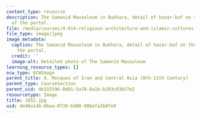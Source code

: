 ```yaml
---
content_type: resource
description: The Samanid Mausoleum in Bukhara, detail of hazar-baf on the spandrel
  of the portal.
file: /media/courses/4-614-religious-architecture-and-islamic-cultures-fall-2002/de46a14b0baa07306d0080bafa2b07e9_1052.jpg
file_type: image/jpeg
image_metadata:
  caption: The Samanid Mausoleum in Bukhara, detail of hazar-baf on the spandrel of
    the portal.
  credit: ''
  image-alt: Detailed photo of The Samanid Mausoleum
learning_resource_types: []
ocw_type: OCWImage
parent_title: 8. Mosques of Iran and Central Asia (8th-11th Century)
parent_type: CourseSection
parent_uid: 4b315596-0d01-5a70-8a1b-b293c03b57e2
resourcetype: Image
title: 1052.jpg
uid: de46a14b-0baa-0730-6d00-80bafa2b07e9
---
```

